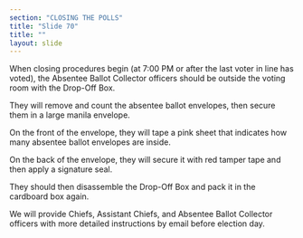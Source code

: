 ```yaml
---
section: "CLOSING THE POLLS"
title: "Slide 70"
title: ""
layout: slide
---
```


When closing procedures begin (at 7:00 PM or after the last voter in line has voted), the Absentee Ballot Collector officers should be outside the voting room with the Drop-Off Box.

They will remove and count the absentee ballot envelopes, then secure them in a large manila envelope.

On the front of the envelope, they will tape a pink sheet that indicates how many absentee ballot envelopes are inside.

On the back of the envelope, they will secure it with red tamper tape and then apply a signature seal.

They should then disassemble the Drop-Off Box and pack it in the cardboard box again.

We will provide Chiefs, Assistant Chiefs, and Absentee Ballot Collector officers with more detailed instructions by email before election day.




